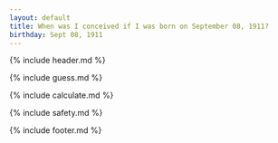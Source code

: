 ```yaml
---
layout: default
title: When was I conceived if I was born on September 08, 1911?
birthday: Sept 08, 1911
---
```


{% include header.md %}

{% include guess.md %}

{% include calculate.md %}

{% include safety.md %}

{% include footer.md %}



